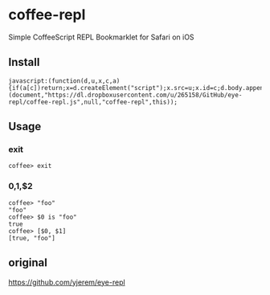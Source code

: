 # coffee-repl

Simple CoffeeScript REPL Bookmarklet for Safari on iOS


## Install

    javascript:(function(d,u,x,c,a){if(a[c])return;x=d.createElement("script");x.src=u;x.id=c;d.body.appendChild(x);}(document,"https://dl.dropboxusercontent.com/u/265158/GitHub/eye-repl/coffee-repl.js",null,"coffee-repl",this));

## Usage

### exit
    coffee> exit

### $0,$1,$2
    coffee> "foo"
    "foo"
    coffee> $0 is "foo"
    true
    coffee> [$0, $1]
    [true, "foo"]

## original

https://github.com/yjerem/eye-repl